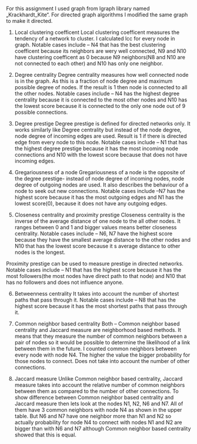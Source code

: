 For this assignment I used graph from Igraph library named „Krackhardt_Kite“.
For directed graph algorithms I modified the same graph to make it directed.
1. Local clustering coefficent
Local clustering coefficent measures the tendency of a network to cluster. I calculated lcc for
every node in graph. Notable cases include – N4 that has the best clustering coefficent because
its neighbors are wery well connected, N9 and N10 have clustering coefficent as 0 because N9
neighbors(N8 and N10 are not connected to each other) and N10 has only one neighbor.

2. Degree centrality
Degree centrality measures how well connected node is in the graph. As this is a fraction of node
degree and maximum possible degree of nodes. If the result is 1 then node is connected to all
the other nodes. Notable cases include – N4 has the highest degree centrality because it is
connected to the most other nodes and N10 has the lowest score because it is connected to the
only one node out of 9 possible connections.

3. Degree prestige
Degree prestige is defined for directed networks only. It works similarly like Degree centrality but
instead of the node degree, node degree of incoming edges are used. Result is 1 if there is
directed edge from every node to this node. Notable cases include – N1 that has the highest
degree prestige because it has the most incoming node connections and N10 with the lowest
score because that does not have incoming edges.

4. Gregariousness of a node
Gregariousness of a node is the opposite of the degree prestige- instead of node degree of
incoming nodes, node degree of outgoing nodes are used. It also describes the behaviour of a
node to seek out new connections. Notable cases include –N7 has the highest score because it
has the most outgoing edges and N1 has the lowest score(0), because it does not have any
outgoing edges.

5. Closeness centrality and proximity prestige
Closeness centrality is the inverse of the average distance of one node to the all other nodes. It
ranges between 0 and 1 and bigger values means better closeness centrality. Notable cases
include – N6, N7 have the highest score because they have the smallest average distance to the 
other nodes and N10 that has the lowest score because it s average distance to other nodes is
the longest.

Proximity prestige can be used to measure prestige in directed networks. Notable cases include
– N1 that has the highest score because it has the most followers(the most nodes have direct
path to that node) and N10 that has no followers and does not influence anyone.

6. Betweenness centrality
It takes into account the number of shortest paths that pass through it. Notable cases include –
N8 that has the highest score because it has the most shortest paths that pass through it.

7. Common neighbor based centrality
Both – Common neighbor based centrality and Jaccard measure are neighborhood based
methods. It means that they measure the number of common neighbors between a pair of nodes
so it would be possible to determine the likelihood of a link between them in the future.
I counted common neighbors between every node with node N4. The higher the value the bigger
probability for those nodes to connect. Does not take into account the number of other
connections.

8. Jaccard measure
Unlike Common neighbor based centrality, Jaccard measure takes into account the relative
number of common neighbors between them as compared to the number of other connections.
To show difference between Common neighbor based centrality and Jaccard measure then lets
look at the nodes N1, N2, N6 and N7. All of them have 3 common neighbors with node N4 as
shown in the upper table. But N6 and N7 have one neighbor more than N1 and N2 so actually
probability for node N4 to connect with nodes N1 and N2 are bigger than with N6 and N7
although Common neighbor based centrality showed that this is equal.
